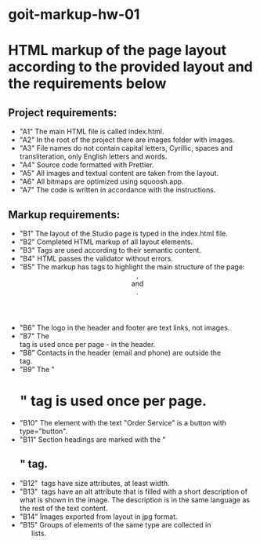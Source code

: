 # goit-markup-hw-01
# HTML markup of the page layout according to the provided layout and the requirements below

## Project requirements:
* "A1" The main HTML file is called index.html.
* "A2" In the root of the project there are images folder with images.
* "A3" File names do not contain capital letters, Cyrillic, spaces and transliteration, only English letters and words.
* "A4" Source code formatted with Prettier.
* "A5" All images and textual content are taken from the layout.
* "A6" All bitmaps are optimized using squoosh.app.
* "A7" The code is written in accordance with the instructions.

## Markup requirements:
* "B1" The layout of the Studio page is typed in the index.html file.
* "B2" Completed HTML markup of all layout elements.
* "B3" Tags are used according to their semantic content.
* "B4" HTML passes the validator without errors.
* "B5" The markup has tags to highlight the main structure of the page: <header>, <main> and <footer>.
* "B6" The logo in the header and footer are text links, not images.
* "B7" The <nav> tag is used once per page - in the header.
* "B8" Contacts in the header (email and phone) are outside the <nav> tag.
* "B9" The "<h1>" tag is used once per page.
* "B10" The element with the text "Order Service" is a button with type="button".
* "B11" Section headings are marked with the "<h2>" tag.
* "B12" <img> tags have size attributes, at least width.
* "B13" <img> tags have an alt attribute that is filled with a short description of what is shown in the image. The description is in the same language as the rest of the text content.
* "B14" Images exported from layout in jpg format.
* "B15" Groups of elements of the same type are collected in <ul> lists.
